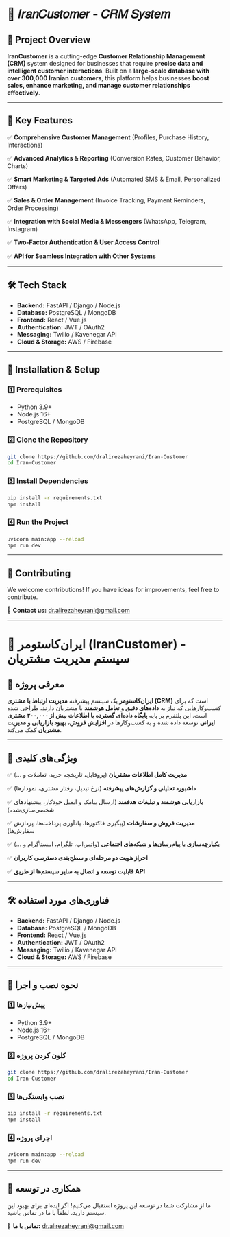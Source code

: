 # 📌 𝐼𝑟𝑎𝑛𝐶𝑢𝑠𝑡𝑜𝑚𝑒𝑟 - 𝐶𝑅𝑀 𝑆𝑦𝑠𝑡𝑒𝑚

## 🚀 Project Overview

**IranCustomer** is a cutting-edge **Customer Relationship Management (CRM)** system designed for businesses that require **precise data and intelligent customer interactions**. Built on a **large-scale database with over 300,000 Iranian customers**, this platform helps businesses **boost sales, enhance marketing, and manage customer relationships effectively**.

---

## 🎯 Key Features

✅ **Comprehensive Customer Management** (Profiles, Purchase History, Interactions)

✅ **Advanced Analytics & Reporting** (Conversion Rates, Customer Behavior, Charts)

✅ **Smart Marketing & Targeted Ads** (Automated SMS & Email, Personalized Offers)

✅ **Sales & Order Management** (Invoice Tracking, Payment Reminders, Order Processing)

✅ **Integration with Social Media & Messengers** (WhatsApp, Telegram, Instagram)

✅ **Two-Factor Authentication & User Access Control**

✅ **API for Seamless Integration with Other Systems**

---

## 🛠️ Tech Stack

- **Backend:** FastAPI / Django / Node.js
- **Database:** PostgreSQL / MongoDB
- **Frontend:** React / Vue.js
- **Authentication:** JWT / OAuth2
- **Messaging:** Twilio / Kavenegar API
- **Cloud & Storage:** AWS / Firebase

---

## 🚀 Installation & Setup

### 1️⃣ Prerequisites
- Python 3.9+
- Node.js 16+
- PostgreSQL / MongoDB

### 2️⃣ Clone the Repository
```bash
git clone https://github.com/dralirezaheyrani/Iran-Customer
cd Iran-Customer
```

### 3️⃣ Install Dependencies
```bash
pip install -r requirements.txt
npm install
```

### 4️⃣ Run the Project
```bash
uvicorn main:app --reload
npm run dev
```

---

## 🤝 Contributing

We welcome contributions! If you have ideas for improvements, feel free to contribute.

📩 **Contact us:** dr.alirezaheyrani@gmail.com

---

# 📌 ایران‌کاستومر (IranCustomer) - سیستم مدیریت مشتریان

## 🚀 معرفی پروژه

**ایران‌کاستومر** یک سیستم پیشرفته **مدیریت ارتباط با مشتری (CRM)** است که برای کسب‌وکارهایی که نیاز به **داده‌های دقیق و تعامل هوشمند** با مشتریان دارند، طراحی شده است. این پلتفرم بر پایه **پایگاه داده‌ای گسترده با اطلاعات بیش از ۳۰۰,۰۰۰ مشتری ایرانی** توسعه داده شده و به کسب‌وکارها در **افزایش فروش، بهبود بازاریابی و مدیریت مشتریان** کمک می‌کند.

---

## 🎯 ویژگی‌های کلیدی

✅ **مدیریت کامل اطلاعات مشتریان** (پروفایل، تاریخچه خرید، تعاملات و ...)

✅ **داشبورد تحلیلی و گزارش‌های پیشرفته** (نرخ تبدیل، رفتار مشتری، نمودارها)

✅ **بازاریابی هوشمند و تبلیغات هدفمند** (ارسال پیامک و ایمیل خودکار، پیشنهادهای شخصی‌سازی‌شده)

✅ **مدیریت فروش و سفارشات** (پیگیری فاکتورها، یادآوری پرداخت‌ها، پردازش سفارش‌ها)

✅ **یکپارچه‌سازی با پیام‌رسان‌ها و شبکه‌های اجتماعی** (واتس‌اپ، تلگرام، اینستاگرام و ...)

✅ **احراز هویت دو مرحله‌ای و سطح‌بندی دسترسی کاربران**

✅ **قابلیت توسعه و اتصال به سایر سیستم‌ها از طریق API**

---

## 🛠️ فناوری‌های مورد استفاده

- **Backend:** FastAPI / Django / Node.js
- **Database:** PostgreSQL / MongoDB
- **Frontend:** React / Vue.js
- **Authentication:** JWT / OAuth2
- **Messaging:** Twilio / Kavenegar API
- **Cloud & Storage:** AWS / Firebase

---

## 🚀 نحوه نصب و اجرا

### 1️⃣ پیش‌نیازها
- Python 3.9+
- Node.js 16+
- PostgreSQL / MongoDB

### 2️⃣ کلون کردن پروژه
```bash
git clone https://github.com/dralirezaheyrani/Iran-Customer
cd Iran-Customer
```

### 3️⃣ نصب وابستگی‌ها
```bash
pip install -r requirements.txt
npm install
```

### 4️⃣ اجرای پروژه
```bash
uvicorn main:app --reload
npm run dev
```

---

## 🤝 همکاری در توسعه

ما از مشارکت شما در توسعه این پروژه استقبال می‌کنیم! اگر ایده‌ای برای بهبود این سیستم دارید، لطفاً با ما در تماس باشید.

📩 **تماس با ما:** dr.alirezaheyrani@gmail.com
